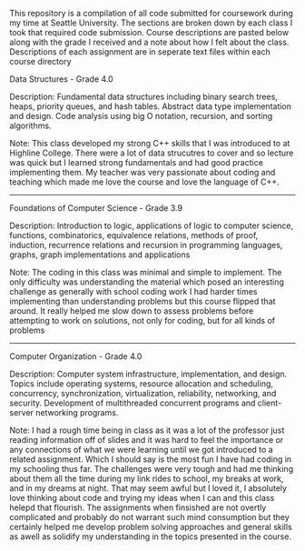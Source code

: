 This repository is a compilation of all code submitted for coursework during my time at Seattle University. The sections are broken down by each class I took that required code submission. Course descriptions are pasted
below along with the grade I received and a note about how I felt about the class. Descriptions of each assignment are in seperate text files within each course directory

Data Structures - Grade 4.0

Description:
Fundamental data structures including binary search trees, heaps, priority queues, and hash tables. Abstract data type implementation and design. Code analysis using big O notation, recursion, and sorting algorithms.

Note:
This class developed my strong C++ skills that I was introduced to at Highline College. There were a lot of data strucutres to cover and so lecture was quick but I learned strong fundamentals and had
good practice implementing them. My teacher was very passionate about coding and teaching which made me love the course and love the language of C++.

------------------------------------------------------------------------------------------------------------------------------------------------------------------------------------------------------------------------------------------------

Foundations of Computer Science - Grade 3.9

Description: 
Introduction to logic, applications of logic to computer science, functions, combinatorics, equivalence relations, methods of proof, induction, recurrence relations and recursion in programming languages, graphs, graph implementations and applications

Note: 
The coding in this class was minimal and simple to implement. The only difficulty was understanding the material which posed an interesting challenge as generally with school coding work I had harder times implementing than understanding problems
but this course flipped that around. It really helped me slow down to assess problems before attempting to work on solutions, not only for coding, but for all kinds of problems

------------------------------------------------------------------------------------------------------------------------------------------------------------------------------------------------------------------------------------------------

Computer Organization - Grade 4.0

Description:
Computer system infrastructure, implementation, and design. Topics include operating systems, resource allocation and scheduling, concurrency, synchronization, virtualization, reliability,
networking, and security. Development of multithreaded concurrent programs and client-server networking programs.

Note:
I had a rough time being in class as it was a lot of the professor just reading information off of slides and it was hard to feel the importance or any connections of what we were learning until
we got introduced to a related assignment. Which I should say is the most fun I have had coding in my schooling thus far. The challenges were very tough and had me thinking about them all the time during
my link rides to school, my breaks at work, and in my dreams at night. That may seem awful but I loved it, I absolutely love thinking about code and trying my ideas when I can and this class helepd that 
flourish. The assignments when finsished are not overtly complicated and probably do not warrant such mind consumption but they certainly helped me develop problem solving approaches and general skills
as awell as solidify my understanding in the topics presented in the course.
